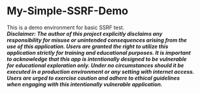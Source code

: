 # My-Simple-SSRF-Demo
This is a demo environment for basic SSRF test.  
***Disclaimer: The author of this project explicitly disclaims any responsibility for misuse or unintended consequences arising from the use of this application. Users are granted the right to utilize this application strictly for training and educational purposes. It is important to acknowledge that this app is intentionally designed to be vulnerable for educational exploration only. Under no circumstances should it be executed in a production environment or any setting with internet access. Users are urged to exercise caution and adhere to ethical guidelines when engaging with this intentionally vulnerable application.***
